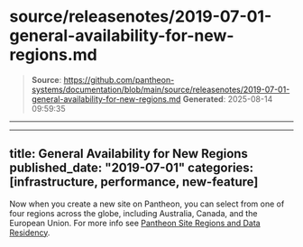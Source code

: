 # source/releasenotes/2019-07-01-general-availability-for-new-regions.md

> **Source**: https://github.com/pantheon-systems/documentation/blob/main/source/releasenotes/2019-07-01-general-availability-for-new-regions.md
> **Generated**: 2025-08-14 09:59:35

---

---
title: General Availability for New Regions
published_date: "2019-07-01"
categories: [infrastructure, performance, new-feature]
---
Now when you create a new site on Pantheon, you can select from one of four regions across the globe, including Australia, Canada, and the European Union. For more info see [Pantheon Site Regions and Data Residency](/regions).
